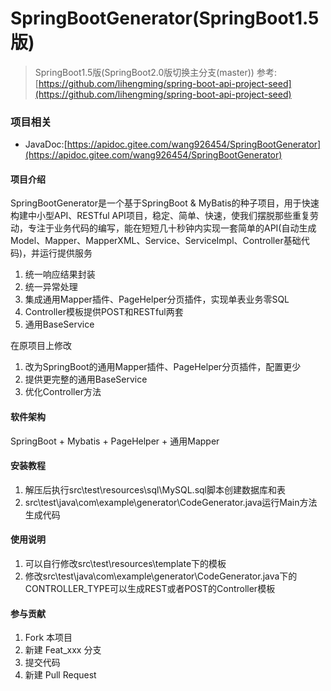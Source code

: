 # SpringBootGenerator(SpringBoot1.5版)

> SpringBoot1.5版(SpringBoot2.0版切换主分支(master))
> 参考:[https://github.com/lihengming/spring-boot-api-project-seed](https://github.com/lihengming/spring-boot-api-project-seed)

### 项目相关

* JavaDoc:[https://apidoc.gitee.com/wang926454/SpringBootGenerator](https://apidoc.gitee.com/wang926454/SpringBootGenerator)

#### 项目介绍

SpringBootGenerator是一个基于SpringBoot & MyBatis的种子项目，用于快速构建中小型API、RESTful API项目，稳定、简单、快速，使我们摆脱那些重复劳动，专注于业务代码的编写，能在短短几十秒钟内实现一套简单的API(自动生成Model、Mapper、MapperXML、Service、ServiceImpl、Controller基础代码)，并运行提供服务

1. 统一响应结果封装
2. 统一异常处理
3. 集成通用Mapper插件、PageHelper分页插件，实现单表业务零SQL
4. Controller模板提供POST和RESTful两套
5. 通用BaseService

在原项目上修改

1. 改为SpringBoot的通用Mapper插件、PageHelper分页插件，配置更少
2. 提供更完整的通用BaseService
3. 优化Controller方法

#### 软件架构

SpringBoot + Mybatis + PageHelper + 通用Mapper

#### 安装教程

1. 解压后执行src\test\resources\sql\MySQL.sql脚本创建数据库和表
2. src\test\java\com\example\generator\CodeGenerator.java运行Main方法生成代码

#### 使用说明

1. 可以自行修改src\test\resources\template下的模板
2. 修改src\test\java\com\example\generator\CodeGenerator.java下的CONTROLLER_TYPE可以生成REST或者POST的Controller模板

#### 参与贡献

1. Fork 本项目
2. 新建 Feat_xxx 分支
3. 提交代码
4. 新建 Pull Request